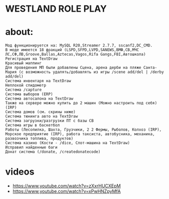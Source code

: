 # WESTLAND ROLE PLAY

# about:

    Мод функционируется на: MySQL R20,Streamer 2.7.7, sscanf2,DC_CMD.
    В моде имеется 18 фракций (LSPD,SFPD,LVPD,SANEWS,ВМФ,СВ,МЧС ЛС,СФ,ЛВ,Groove,Ballas,Aztecas,Vagos,Rifa Gangs,FBI,Автошкола)
    Регистрация на TextDraw 
    Красивый маппинг 
    Для проведения МП были добавлены Сцена, арена дерби на пляже Санта-Мария (с возможность удалять/добавлять из игры /scene add/del | /derby add/del) 
    Система инвентаря на TextDraw 
    Неплохой спидометр 
    Система /capture 
    Система выборов (ERP)
    Система автосалона на TextDraw
    Также на сервере можно купить до 2 машин (Можно настроить под себя) (IRP) 
    Система домов (см. скрины ниже)
    Система тюнинга авто на TextDraw 
    Система загрузки/разгрузки ПТ с базы СВ 
    Система игры в баскетбол
    Работы (Лесопилка, Шахта, Грузчики, 2 2 Фермы, Рыболов, Колхоз (IRP), Морское предприятие (IRP), работа таксиста, автобусника, механика, развозчика топлива, продуктов)
    Система казино (Кости - /dice, Слот-машина на TextDraw) 
    Исправил найденные баги
    Донат система (/donate, /createdonatecode)
    
# videos

- https://www.youtube.com/watch?v=zXxrHUCXEpM
- https://www.youtube.com/watch?v=xPwHNZpyMfA
